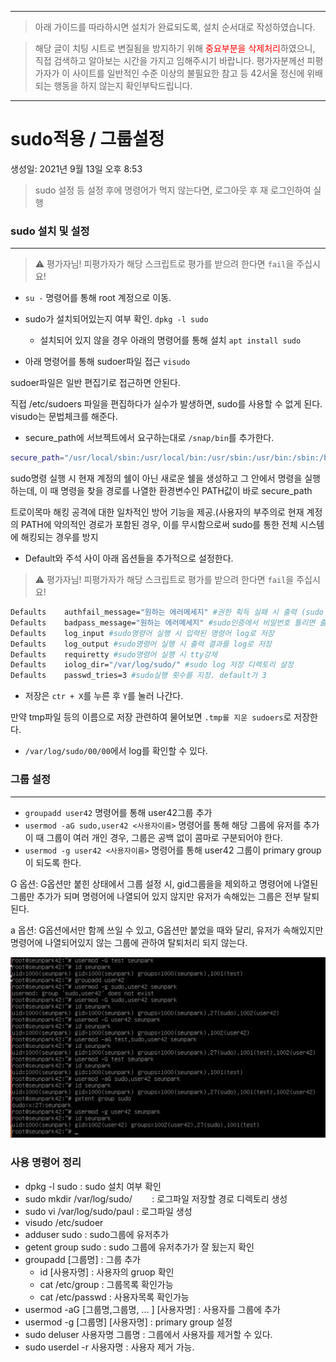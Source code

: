 
---
>아래 가이드를 따라하시면 설치가 완료되도록, 설치 순서대로 작성하였습니다.

>해당 글이 치팅 시트로 변질됨을 방지하기 위해 <span style="color: red">중요부분을 삭제처리</span>하였으니, 직접 검색하고 알아보는 시간을 가지고 임해주시기 바랍니다.
>평가자분께선 피평가자가 이 사이트를 일반적인 수준 이상의 불필요한 참고 등 42서울 정신에 위배되는 행동을 하지 않는지 확인부탁드립니다.

---


# sudo적용 / 그룹설정

생성일: 2021년 9월 13일 오후 8:53

>sudo 설정 등 설정 후에 명령어가 먹지 않는다면, 로그아웃 후 재 로그인하여 실행

### sudo 설치 및 설정

---

>⚠️ 평가자님! 피평가자가 해당 스크립트로 평가를 받으려 한다면 `fail`을 주십시요!

- `su -` 명령어를 통해 root 계정으로 이동.

- sudo가 설치되어있는지 여부 확인.
`dpkg -l sudo`
    - 설치되어 있지 않을 경우 아래의 명령어를 통해 설치
    `apt install sudo`

- 아래 명령어를 통해 sudoer파일 접근
`visudo`

sudoer파일은 일반 편집기로 접근하면 안된다.

직접 /etc/sudoers 파일을 편집하다가 실수가 발생하면, sudo를 사용할 수 없게 된다.
visudo는 문법체크를 해준다.



- secure_path에 서브젝트에서 요구하는대로 `/snap/bin`를 추가한다.

```bash
secure_path="/usr/local/sbin:/usr/local/bin:/usr/sbin:/usr/bin:/sbin:/bin:/snap/bin"
```

sudo명령 실행 시 현재 계정의 쉘이 아닌 새로운 쉘을 생성하고 그 안에서 명령을 실행하는데, 이 때 명령을 찾을 경로를 나열한 환경변수인 PATH값이 바로 secure_path

트로이목마 해킹 공격에 대한 일차적인 방어 기능을 제공.(사용자의 부주의로 현재 계정의 PATH에 악의적인 경로가 포함된 경우, 이를 무시함으로써 sudo를 통한 전체 시스템에 해킹되는 경우를 방지

- Default와 주석 사이 아래 옵션들을 추가적으로 설정한다.

>⚠️ 평가자님! 피평가자가 해당 스크립트로 평가를 받으려 한다면 `fail`을 주십시요!

```bash
Defaults	authfail_message="원하는 에러메세지" #권한 획득 실패 시 출력 (sudo 인증 실패 시)
Defaults	badpass_message="원하는 에러메세지" #sudo인증에서 비밀번호 틀리면 출력
Defaults	log_input #sudo명령어 실행 시 입력된 명령어 log로 저장
Defaults	log_output #sudo명령어 실행 시 출력 결과를 log로 저장
Defaults	requiretty #sudo명령어 실행 시 tty강제
Defaults	iolog_dir="/var/log/sudo/" #sudo log 저장 디렉토리 설정
Defaults	passwd_tries=3 #sudo실행 횟수를 지정. default가 3
```

- 저장은 `ctr + X`를 누른 후 `Y`를 눌러 나간다.

만약 tmp파일 등의 이름으로 저장 관련하여 물어보면 `.tmp를 지운 sudoers`로 저장한다.

- `/var/log/sudo/00/00`에서 log를 확인할 수 있다.

### 그룹 설정

---

- `groupadd user42` 명령어를 통해 user42그룹 추가
- `usermod -aG sudo,user42 <사용자이름>` 명령어를 통해 해당 그룹에 유저를 추가
이 때 그룹이 여러 개인 경우, 그룹은 공백 없이 콤마로 구분되어야 한다.
- `usermod -g user42 <사용자이름>` 명령어를 통해 user42 그룹이 primary group이 되도록 한다.

G 옵션:
G옵션만 붙힌 상태에서 그룹 설정 시, gid그룹을을 제외하고 명령어에 나열된 그룹만 추가가 되며 명령어에 나열되어 있지 않지만 유저가 속해있는 그룹은 전부 탈퇴된다.

a 옵션:
G옵션에서만 함께 쓰일 수 있고, G옵션만 붙었을 때와 달리, 유저가 속해있지만 명령어에 나열되어있지 않는 그룹에 관하여 탈퇴처리 되지 않는다.

![Untitled](2_image/2_1.png)

### 사용 명령어 정리

- dpkg -l sudo : sudo 설치 여부 확인
- sudo mkdir /var/log/sudo/        : 로그파일 저장할 경로 디렉토리 생성
- sudo vi /var/log/sudo/paul       : 로그파일 생성
- visudo /etc/sudoer
- adduser <username> sudo : sudo그룹에 유저추가
- getent group sudo : sudo 그룹에 유저추가가 잘 됬는지 확인
- groupadd [그룹명] : 그룹 추가
    - id [사용자명] : 사용자의 gruop 확인
    - cat /etc/group : 그룹목록 확인가능
    - cat /etc/passwd : 사용자목록 확인가능
- usermod -aG [그룹명,그룹명, ... ] [사용자명] : 사용자를 그룹에 추가
- usermod -g [그룹명] [사용자명] : primary group 설정
- sudo deluser 사용자명 그룹명 : 그룹에서 사용자를 제거할 수 있다.
- sudo userdel -r 사용자명 : 사용자 제거 가능.
